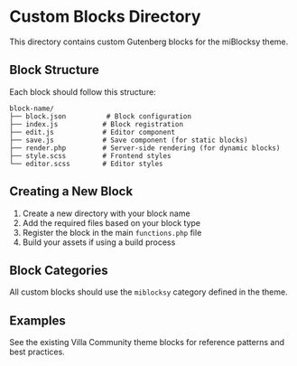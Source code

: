 # Custom Blocks Directory

This directory contains custom Gutenberg blocks for the miBlocksy theme.

## Block Structure

Each block should follow this structure:

```
block-name/
├── block.json          # Block configuration
├── index.js           # Block registration
├── edit.js            # Editor component
├── save.js            # Save component (for static blocks)
├── render.php         # Server-side rendering (for dynamic blocks)
├── style.scss         # Frontend styles
└── editor.scss        # Editor styles
```

## Creating a New Block

1. Create a new directory with your block name
2. Add the required files based on your block type
3. Register the block in the main `functions.php` file
4. Build your assets if using a build process

## Block Categories

All custom blocks should use the `miblocksy` category defined in the theme.

## Examples

See the existing Villa Community theme blocks for reference patterns and best practices.
